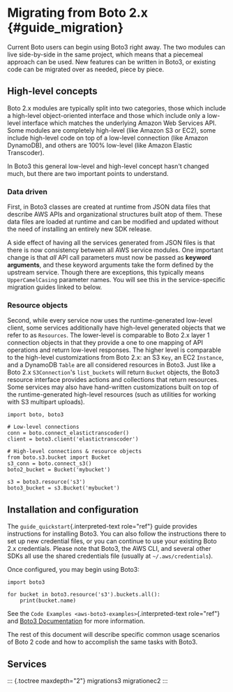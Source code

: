 # Migrating from Boto 2.x {#guide_migration}

Current Boto users can begin using Boto3 right away. The two modules can
live side-by-side in the same project, which means that a piecemeal
approach can be used. New features can be written in Boto3, or existing
code can be migrated over as needed, piece by piece.

## High-level concepts

Boto 2.x modules are typically split into two categories, those which
include a high-level object-oriented interface and those which include
only a low-level interface which matches the underlying Amazon Web
Services API. Some modules are completely high-level (like Amazon S3 or
EC2), some include high-level code on top of a low-level connection
(like Amazon DynamoDB), and others are 100% low-level (like Amazon
Elastic Transcoder).

In Boto3 this general low-level and high-level concept hasn\'t changed
much, but there are two important points to understand.

### Data driven

First, in Boto3 classes are created at runtime from JSON data files that
describe AWS APIs and organizational structures built atop of them.
These data files are loaded at runtime and can be modified and updated
without the need of installing an entirely new SDK release.

A side effect of having all the services generated from JSON files is
that there is now consistency between all AWS service modules. One
important change is that *all* API call parameters must now be passed as
**keyword arguments**, and these keyword arguments take the form defined
by the upstream service. Though there are exceptions, this typically
means `UpperCamelCasing` parameter names. You will see this in the
service-specific migration guides linked to below.

### Resource objects

Second, while every service now uses the runtime-generated low-level
client, some services additionally have high-level generated objects
that we refer to as `Resources`. The lower-level is comparable to Boto
2.x layer 1 connection objects in that they provide a one to one mapping
of API operations and return low-level responses. The higher level is
comparable to the high-level customizations from Boto 2.x: an S3 `Key`,
an EC2 `Instance`, and a DynamoDB `Table` are all considered resources
in Boto3. Just like a Boto 2.x `S3Connection`\'s `list_buckets` will
return `Bucket` objects, the Boto3 resource interface provides actions
and collections that return resources. Some services may also have
hand-written customizations built on top of the runtime-generated
high-level resources (such as utilities for working with S3 multipart
uploads).

    import boto, boto3

    # Low-level connections
    conn = boto.connect_elastictranscoder()
    client = boto3.client('elastictranscoder')

    # High-level connections & resource objects
    from boto.s3.bucket import Bucket
    s3_conn = boto.connect_s3()
    boto2_bucket = Bucket('mybucket')

    s3 = boto3.resource('s3')
    boto3_bucket = s3.Bucket('mybucket')

## Installation and configuration

The `guide_quickstart`{.interpreted-text role="ref"} guide provides
instructions for installing Boto3. You can also follow the instructions
there to set up new credential files, or you can continue to use your
existing Boto 2.x credentials. Please note that Boto3, the AWS CLI, and
several other SDKs all use the shared credentials file (usually at
`~/.aws/credentials`).

Once configured, you may begin using Boto3:

    import boto3

    for bucket in boto3.resource('s3').buckets.all():
        print(bucket.name)

See the `Code Examples <aws-boto3-examples>`{.interpreted-text
role="ref"} and [Boto3
Documentation](https://boto3.amazonaws.com/v1/documentation/api/latest/index.html)
for more information.

The rest of this document will describe specific common usage scenarios
of Boto 2 code and how to accomplish the same tasks with Boto3.

## Services

::: {.toctree maxdepth="2"}
migrations3 migrationec2
:::
